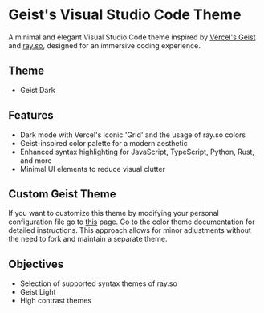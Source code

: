 # Geist's Visual Studio Code Theme

A minimal and elegant Visual Studio Code theme inspired by [Vercel's Geist](https://vercel.com/geist/colors) and [ray.so](https://www.ray.so/#padding=64&theme=vercel), designed for an immersive coding experience.

## Theme

- Geist Dark

## Features

- Dark mode with Vercel's iconic 'Grid' and the usage of ray.so colors
- Geist-inspired color palette for a modern aesthetic
- Enhanced syntax highlighting for JavaScript, TypeScript, Python, Rust, and more
- Minimal UI elements to reduce visual clutter

## Custom Geist Theme

If you want to customize this theme by modifying your personal configuration file go to [this](https://code.visualstudio.com/api/extension-guides/color-theme) page. Go to the color theme documentation for detailed instructions. This approach allows for minor adjustments without the need to fork and maintain a separate theme.

## Objectives

- Selection of supported syntax themes of ray.so
- Geist Light
- High contrast themes
